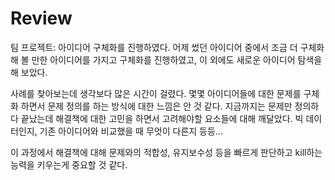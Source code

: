 # Review

팀 프로젝트: 아이디어 구체화를 진행하였다. 어제 썼던 아이디어 중에서 조금 더 구체화해 볼 만한 아이디어를 가지고 구체화를 진행하였고, 이 외에도 새로운 아이디어 탐색을 해 보았다.

사례를 찾아보는데 생각보다 많은 시간이 걸렸다. 몇몇 아이디어들에 대한 문제를 구체화 하면서 문제 정의를 하는 방식에 대한 느낌은 안 것 같다. 지금까지는 문제만 정의하다 끝났는데 해결책에 대한 고민을 하면서 고려해야할 요소들에 대해 깨달았다. 빅 데이터인지, 기존 아이디어와 비교했을 때 무엇이 다른지 등등...

이 과정에서 해결책에 대해 문제와의 적합성, 유지보수성 등을 빠르게 판단하고 kill하는 능력을 키우는게 중요할 것 같다.